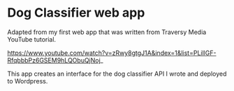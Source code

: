 # Dog Classifier web app
Adapted from my first web app that was written from Traversy Media YouTube tutorial.

https://www.youtube.com/watch?v=zRwy8gtgJ1A&index=1&list=PLillGF-RfqbbbPz6GSEM9hLQObuQjNoj_

This app creates an interface for the dog classifier API I wrote and deployed to Wordpress.
